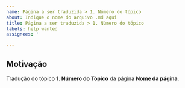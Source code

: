 ```yaml
---
name: Página a ser traduzida > 1. Número do tópico
about: Indique o nome do arquivo .md aqui
title: Página a ser traduzida > 1. Número do tópico
labels: help wanted
assignees: ''

---
```


## Motivação

Tradução do tópico **1. Número do Tópico** da página **Nome da página**.

